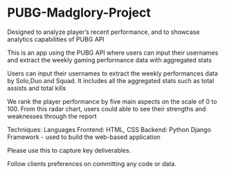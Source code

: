 # PUBG-Madglory-Project

Designed to analyze player’s recent performance, and to showcase analytics capabilities of PUBG API

This is an app using the PUBG API where users can input their usernames and extract the weekly gaming performance data with aggregated stats

Users can input their usernames to extract the weekly performances data by Solo,Duo and Squad. It includes all the aggregated stats such as total assists and total kills

We rank the player performance by five main aspects on the scale of 0 to 100.  From this radar chart, users could able to see their strengths and weaknesses through the report


Techniques:
Languages
Frontend: HTML, CSS
Backend: Python
Django Framework - used to build the web-based application

Please use this to capture key deliverables.

Follow clients preferences on committing any code or data. 

